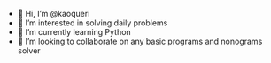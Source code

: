- 👋 Hi, I’m @kaoqueri
- 👀 I’m interested in solving daily problems
- 🌱 I’m currently learning Python
- 💞️ I’m looking to collaborate on any basic programs and nonograms solver

<!---
kaoqueri/kaoqueri is a ✨ special ✨ repository because its `README.md` (this file) appears on your GitHub profile.
You can click the Preview link to take a look at your changes.
--->
